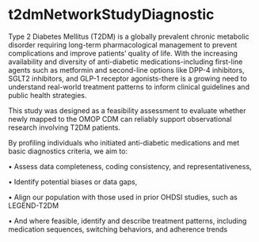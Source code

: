 # t2dmNetworkStudyDiagnostic

Type 2 Diabetes Mellitus (T2DM) is a globally prevalent chronic metabolic disorder requiring long-term pharmacological management to prevent complications and improve patients’ quality of life. With the increasing availability and diversity of anti-diabetic medications-including first-line agents such as metformin and second-line options like DPP-4 inhibitors, SGLT2 inhibitors, and GLP-1 receptor agonists-there is a growing need to understand real-world treatment patterns to inform clinical guidelines and public health strategies.

This study was designed as a feasibility assessment to evaluate whether newly mapped to the OMOP CDM can reliably support observational research involving T2DM patients.

 By profiling individuals who initiated anti-diabetic medications and met basic diagnostics criteria, we aim to:

•	Assess data completeness, coding consistency, and representativeness,

•	Identify potential biases or data gaps,

•	Align our population with those used in prior OHDSI studies, such as LEGEND-T2DM

•	And where feasible, identify and describe treatment patterns, including medication sequences, switching behaviors, and adherence trends
